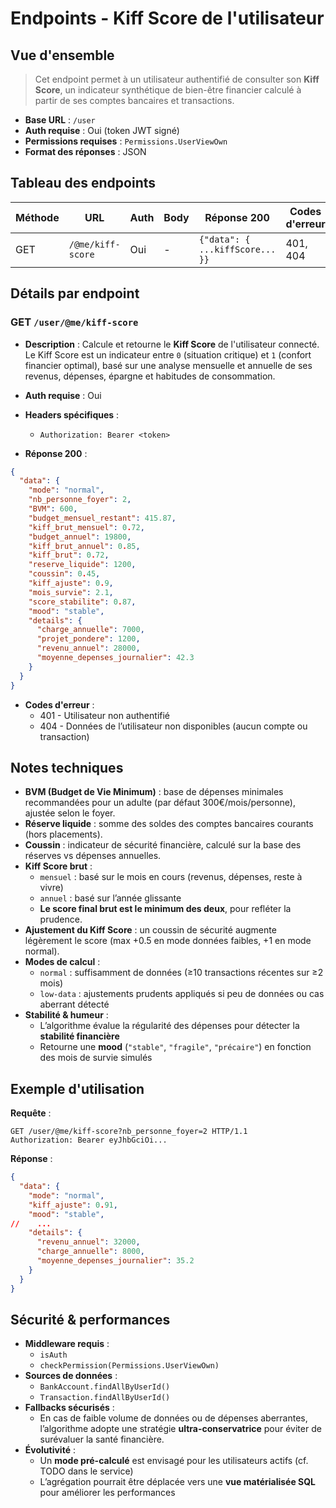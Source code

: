 # Endpoints - Kiff Score de l'utilisateur
## Vue d'ensemble
> Cet endpoint permet à un utilisateur authentifié de consulter son **Kiff Score**, un indicateur synthétique de bien-être financier calculé à partir de ses comptes bancaires et transactions.
* **Base URL** : `/user`
* **Auth requise** : Oui (token JWT signé)
* **Permissions requises** : `Permissions.UserViewOwn`
* **Format des réponses** : JSON

## Tableau des endpoints
| Méthode | URL               | Auth | Body | Réponse 200                     | Codes d'erreur |
| ------- | ----------------- | ---- | ---- | ------------------------------- | -------------- |
| GET     | `/@me/kiff-score` | Oui  | -    | `{"data": { ...kiffScore... }}` | 401, 404       |

## Détails par endpoint
### GET `/user/@me/kiff-score`
* **Description** : Calcule et retourne le **Kiff Score** de l'utilisateur connecté. Le Kiff Score est un indicateur entre `0` (situation critique) et `1` (confort financier optimal), basé sur une analyse mensuelle et annuelle de ses revenus, dépenses, épargne et habitudes de consommation.

* **Auth requise** : Oui
* **Headers spécifiques** :
  * `Authorization: Bearer <token>`

* **Réponse 200** :
```json
{
  "data": {
    "mode": "normal",
    "nb_personne_foyer": 2,
    "BVM": 600,
    "budget_mensuel_restant": 415.87,
    "kiff_brut_mensuel": 0.72,
    "budget_annuel": 19800,
    "kiff_brut_annuel": 0.85,
    "kiff_brut": 0.72,
    "reserve_liquide": 1200,
    "coussin": 0.45,
    "kiff_ajuste": 0.9,
    "mois_survie": 2.1,
    "score_stabilite": 0.87,
    "mood": "stable",
    "details": {
      "charge_annuelle": 7000,
      "projet_pondere": 1200,
      "revenu_annuel": 28000,
      "moyenne_depenses_journalier": 42.3
    }
  }
}
```

* **Codes d'erreur** :
  * 401 - Utilisateur non authentifié
  * 404 - Données de l’utilisateur non disponibles (aucun compte ou transaction)

## Notes techniques
* **BVM (Budget de Vie Minimum)** : base de dépenses minimales recommandées pour un adulte (par défaut 300€/mois/personne), ajustée selon le foyer.
* **Réserve liquide** : somme des soldes des comptes bancaires courants (hors placements).
* **Coussin** : indicateur de sécurité financière, calculé sur la base des réserves vs dépenses annuelles.
* **Kiff Score brut** :
  * `mensuel` : basé sur le mois en cours (revenus, dépenses, reste à vivre)
  * `annuel` : basé sur l’année glissante
  * **Le score final brut est le minimum des deux**, pour refléter la prudence.
* **Ajustement du Kiff Score** : un coussin de sécurité augmente légèrement le score (max +0.5 en mode données faibles, +1 en mode normal).
* **Modes de calcul** :
  * `normal` : suffisamment de données (≥10 transactions récentes sur ≥2 mois)
  * `low-data` : ajustements prudents appliqués si peu de données ou cas aberrant détecté
* **Stabilité & humeur** :
  * L’algorithme évalue la régularité des dépenses pour détecter la **stabilité financière**
  * Retourne une **mood** (`"stable"`, `"fragile"`, `"précaire"`) en fonction des mois de survie simulés

## Exemple d'utilisation
**Requête** :
```http
GET /user/@me/kiff-score?nb_personne_foyer=2 HTTP/1.1
Authorization: Bearer eyJhbGciOi...
```

**Réponse** :
```json
{
  "data": {
    "mode": "normal",
    "kiff_ajuste": 0.91,
    "mood": "stable",
//    ...
    "details": {
      "revenu_annuel": 32000,
      "charge_annuelle": 8000,
      "moyenne_depenses_journalier": 35.2
    }
  }
}
```

## Sécurité & performances
* **Middleware requis** :
  * `isAuth`
  * `checkPermission(Permissions.UserViewOwn)`
* **Sources de données** :
  * `BankAccount.findAllByUserId()`
  * `Transaction.findAllByUserId()`
* **Fallbacks sécurisés** :
  * En cas de faible volume de données ou de dépenses aberrantes, l’algorithme adopte une stratégie **ultra-conservatrice** pour éviter de surévaluer la santé financière.
* **Évolutivité** :
  * Un **mode pré-calculé** est envisagé pour les utilisateurs actifs (cf. TODO dans le service)
  * L’agrégation pourrait être déplacée vers une **vue matérialisée SQL** pour améliorer les performances